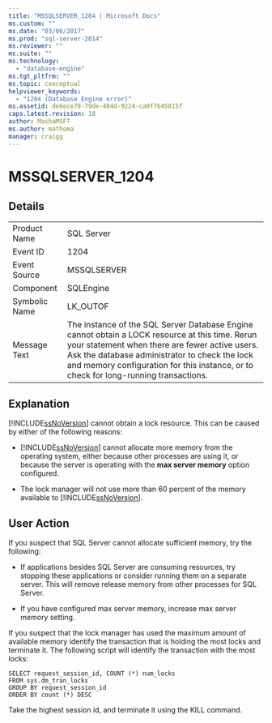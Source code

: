 ```yaml
---
title: "MSSQLSERVER_1204 | Microsoft Docs"
ms.custom: ""
ms.date: "03/06/2017"
ms.prod: "sql-server-2014"
ms.reviewer: ""
ms.suite: ""
ms.technology: 
  - "database-engine"
ms.tgt_pltfrm: ""
ms.topic: conceptual
helpviewer_keywords: 
  - "1204 (Database Engine error)"
ms.assetid: de6ece78-79de-484d-9224-ca0f7645815f
caps.latest.revision: 18
author: MashaMSFT
ms.author: mathoma
manager: craigg
---
```

# MSSQLSERVER_1204
    
## Details  
  
|||  
|-|-|  
|Product Name|SQL Server|  
|Event ID|1204|  
|Event Source|MSSQLSERVER|  
|Component|SQLEngine|  
|Symbolic Name|LK_OUTOF|  
|Message Text|The instance of the SQL Server Database Engine cannot obtain a LOCK resource at this time. Rerun your statement when there are fewer active users. Ask the database administrator to check the lock and memory configuration for this instance, or to check for long-running transactions.|  
  
## Explanation  
 [!INCLUDE[ssNoVersion](../../includes/ssnoversion-md.md)] cannot obtain a lock resource. This can be caused by either of the following reasons:  
  
-   [!INCLUDE[ssNoVersion](../../includes/ssnoversion-md.md)] cannot allocate more memory from the operating system, either because other processes are using it, or because the server is operating with the **max server memory** option configured.  
  
-   The lock manager will not use more than 60 percent of the memory available to [!INCLUDE[ssNoVersion](../../includes/ssnoversion-md.md)].  
  
## User Action  
 If you suspect that SQL Server cannot allocate sufficient memory, try the following:  
  
-   If applications besides SQL Server are consuming resources, try stopping these applications or consider running them on a separate server. This will remove release memory from other processes for SQL Server.  
  
-   If you have configured max server memory, increase max server memory setting.  
  
 If you suspect that the lock manager has used the maximum amount of available memory identify the transaction that is holding the most locks and terminate it. The following script will identify the transaction with the most locks:  
  
```  
SELECT request_session_id, COUNT (*) num_locks  
FROM sys.dm_tran_locks  
GROUP BY request_session_id   
ORDER BY count (*) DESC  
```  
  
 Take the highest session id, and terminate it using the KILL command.  
  
  
